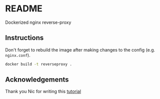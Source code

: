 # README

Dockerized nginx reverse-proxy

## Instructions

Don't forget to rebuild the image after making changes to the config (e.g. `nginx.conf`).

``` bash
docker build -t reverseproxy .
```

## Acknowledgements

Thank you Nic for writing this [tutorial](https://www.thepolyglotdeveloper.com/2017/03/nginx-reverse-proxy-containerized-docker-applications/)
